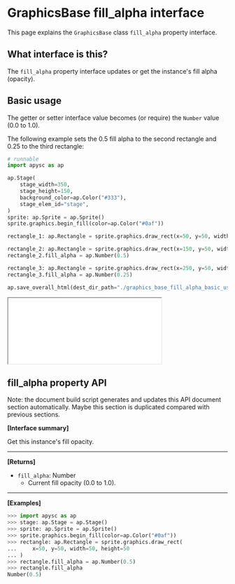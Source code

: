 # GraphicsBase fill_alpha interface

This page explains the `GraphicsBase` class `fill_alpha` property interface.

## What interface is this?

The `fill_alpha` property interface updates or get the instance's fill alpha (opacity).

## Basic usage

The getter or setter interface value becomes (or require) the `Number` value (0.0 to 1.0).

The following example sets the 0.5 fill alpha to the second rectangle and 0.25 to the third rectangle:

```py
# runnable
import apysc as ap

ap.Stage(
    stage_width=350,
    stage_height=150,
    background_color=ap.Color("#333"),
    stage_elem_id="stage",
)
sprite: ap.Sprite = ap.Sprite()
sprite.graphics.begin_fill(color=ap.Color("#0af"))

rectangle_1: ap.Rectangle = sprite.graphics.draw_rect(x=50, y=50, width=50, height=50)

rectangle_2: ap.Rectangle = sprite.graphics.draw_rect(x=150, y=50, width=50, height=50)
rectangle_2.fill_alpha = ap.Number(0.5)

rectangle_3: ap.Rectangle = sprite.graphics.draw_rect(x=250, y=50, width=50, height=50)
rectangle_3.fill_alpha = ap.Number(0.25)

ap.save_overall_html(dest_dir_path="./graphics_base_fill_alpha_basic_usage/")
```

<iframe src="static/graphics_base_fill_alpha_basic_usage/index.html" width="350" height="150"></iframe>


## fill_alpha property API

<!-- Docstring: apysc._display.fill_alpha_mixin.FillAlphaMixIn.fill_alpha -->

<span class="inconspicuous-txt">Note: the document build script generates and updates this API document section automatically. Maybe this section is duplicated compared with previous sections.</span>

**[Interface summary]**

Get this instance's fill opacity.<hr>

**[Returns]**

- `fill_alpha`: Number
  - Current fill opacity (0.0 to 1.0).

<hr>

**[Examples]**

```py
>>> import apysc as ap
>>> stage: ap.Stage = ap.Stage()
>>> sprite: ap.Sprite = ap.Sprite()
>>> sprite.graphics.begin_fill(color=ap.Color("#0af"))
>>> rectangle: ap.Rectangle = sprite.graphics.draw_rect(
...     x=50, y=50, width=50, height=50
... )
>>> rectangle.fill_alpha = ap.Number(0.5)
>>> rectangle.fill_alpha
Number(0.5)
```